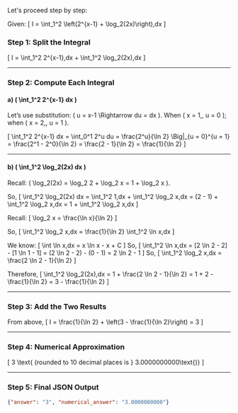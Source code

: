 Let's proceed step by step:

Given:
\[
I = \int_1^2 \left(2^{x-1} + \log_2(2x)\right)\,dx
\]

### Step 1: Split the Integral

\[
I = \int_1^2 2^{x-1}\,dx + \int_1^2 \log_2(2x)\,dx
\]

---

### Step 2: Compute Each Integral

#### a) \( \int_1^2 2^{x-1} dx \)

Let’s use substitution: \( u = x-1 \Rightarrow du = dx \).
When \( x = 1,\, u = 0 \); when \( x = 2,\, u = 1 \).

\[
\int_1^2 2^{x-1} dx = \int_0^1 2^u du = \frac{2^u}{\ln 2} \Big|_{u = 0}^{u = 1} = \frac{2^1 - 2^0}{\ln 2} = \frac{2 - 1}{\ln 2} = \frac{1}{\ln 2}
\]

---

#### b) \( \int_1^2 \log_2(2x) dx \)

Recall: \( \log_2(2x) = \log_2 2 + \log_2 x = 1 + \log_2 x \).

So,
\[
\int_1^2 \log_2(2x) dx = \int_1^2 1\,dx + \int_1^2 \log_2 x\,dx = (2 - 1) + \int_1^2 \log_2 x\,dx = 1 + \int_1^2 \log_2 x\,dx
\]

Recall:
\[
\log_2 x = \frac{\ln x}{\ln 2}
\]

So,
\[
\int_1^2 \log_2 x\,dx = \frac{1}{\ln 2} \int_1^2 \ln x\,dx
\]

We know:
\[
\int \ln x\,dx = x \ln x - x + C
\]
So,
\[
\int_1^2 \ln x\,dx = [2 \ln 2 - 2] - [1 \ln 1 - 1] = (2 \ln 2 - 2) - (0 - 1) = 2 \ln 2 - 1
\]
So,
\[
\int_1^2 \log_2 x\,dx = \frac{2 \ln 2 - 1}{\ln 2}
\]

Therefore,
\[
\int_1^2 \log_2(2x)\,dx = 1 + \frac{2 \ln 2 - 1}{\ln 2} = 1 + 2 - \frac{1}{\ln 2} = 3 - \frac{1}{\ln 2}
\]

---

### Step 3: Add the Two Results

From above,
\[
I = \frac{1}{\ln 2} + \left(3 - \frac{1}{\ln 2}\right) = 3
\]

---

### Step 4: Numerical Approximation

\[
3 \text{ (rounded to 10 decimal places is } 3.0000000000\text{)}
\]

---

### Step 5: Final JSON Output

```json
{"answer": "3", "numerical_answer": "3.0000000000"}
```